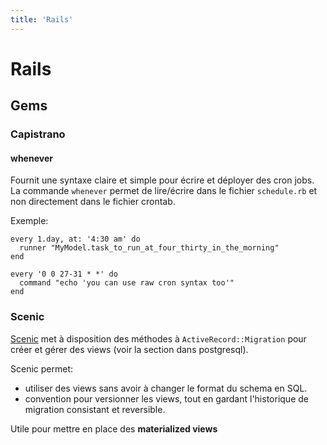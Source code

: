 ```yaml
---
title: 'Rails'
---
```


# Rails

## Gems

### Capistrano
#### whenever
Fournit une syntaxe claire et simple pour écrire et déployer des cron jobs.
La commande `whenever` permet de lire/écrire dans le fichier `schedule.rb` et non directement dans le fichier crontab.

Exemple:
```
every 1.day, at: '4:30 am' do
  runner "MyModel.task_to_run_at_four_thirty_in_the_morning"
end

every '0 0 27-31 * *' do
  command "echo 'you can use raw cron syntax too'"
end
```

### Scenic
[Scenic](https://github.com/scenic-views/scenic) met à disposition des méthodes à `ActiveRecord::Migration` pour créer et gérer des views (voir la section dans postgresql).

Scenic permet:
- utiliser des views sans avoir à changer le format du schema en SQL. 
- convention pour versionner les views, tout en gardant l'historique de migration consistant et reversible.

Utile pour mettre en place des **materialized views**